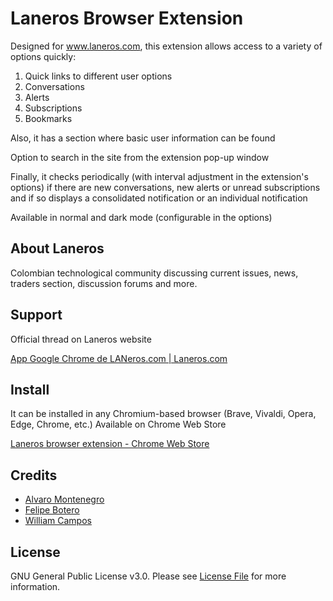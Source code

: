 # Laneros Browser Extension

Designed for www.laneros.com, this extension allows access to a variety of options quickly:

1. Quick links to different user options
2. Conversations
3. Alerts
4. Subscriptions
5. Bookmarks

Also, it has a section where basic user information can be found

Option to search in the site from the extension pop-up window

Finally, it checks periodically (with interval adjustment in the extension's options) if there are new conversations, 
new alerts or unread subscriptions and if so displays a consolidated notification or an individual notification

Available in normal and dark mode (configurable in the options)

## About Laneros

Colombian technological community discussing current issues, news, traders section, discussion forums and more.

## Support

Official thread on Laneros website

[App Google Chrome de LANeros.com | Laneros.com](https://www.laneros.com/temas/app-google-chrome-de-laneros-com.183029/)

## Install

It can be installed in any Chromium-based browser (Brave, Vivaldi, Opera, Edge, Chrome, etc.)
Available on Chrome Web Store

[Laneros browser extension - Chrome Web Store](https://chrome.google.com/webstore/detail/extensi%C3%B3n-de-navegador-pa/odcfloakhlmignakgflbofpdaiaclijg)

## Credits

- [Alvaro Montenegro](https://github.com/arthvrian)
- [Felipe Botero](https://github.com/cacharrin)
- [William Campos](https://github.com/billgabo)

## License

GNU General Public License v3.0. Please see [License File](LICENSE) for more information.
